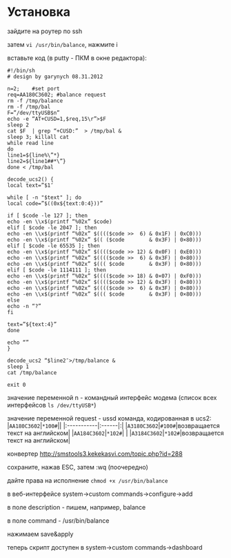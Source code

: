 # Установка #

зайдите на роутер по ssh

затем `vi /usr/bin/balance`, нажмите i

вставьте код (в putty - ПКМ в окне редактора):
```
#!/bin/sh
# design by garynych 08.31.2012

n=2;    #set port
req=AA180C3602; #balance request
rm -f /tmp/balance
rm -f /tmp/bal
F=”/dev/ttyUSB$n”
echo -e “AT+CUSD=1,$req,15\r”>$F
sleep 2
cat $F  | grep “+CUSD:”  > /tmp/bal &
sleep 3; killall cat
while read line
do
line1=${line%\”*}
line2=${line1##*\”}
done < /tmp/bal

decode_ucs2() {
local text=”$1″

while [ -n "$text" ]; do
local code=”$((0x${text:0:4}))”

if [ $code -le 127 ]; then
echo -en \\x$(printf “%02x” $code)
elif [ $code -le 2047 ]; then
echo -en \\x$(printf “%02x” $(((($code >>  6) & 0x1F) | 0xC0)))
echo -en \\x$(printf “%02x” $(( ($code        & 0x3F) | 0×80)))
elif [ $code -le 65535 ]; then
echo -en \\x$(printf “%02x” $(((($code >> 12) & 0x0F) | 0xE0)))
echo -en \\x$(printf “%02x” $(((($code >>  6) & 0x3F) | 0×80)))
echo -en \\x$(printf “%02x” $((( $code        & 0x3F) | 0×80)))
elif [ $code -le 1114111 ]; then
echo -en \\x$(printf “%02x” $(((($code >> 18) & 0×07) | 0xF0)))
echo -en \\x$(printf “%02x” $(((($code >> 12) & 0x3F) | 0×80)))
echo -en \\x$(printf “%02x” $(((($code >>  6) & 0x3F) | 0×80)))
echo -en \\x$(printf “%02x” $((( $code        & 0x3F) | 0×80)))
else
echo -n “?”
fi

text=”${text:4}”
done

echo “”
}

decode_ucs2 “$line2″>/tmp/balance &
sleep 1
cat /tmp/balance

exit 0
```

значение переменной n - командный интерфейс модема (список всех интерфейсов `ls /dev/ttyUSB*`)

значение переменной request - ussd команда, кодированная в ucs2:
|`AA180C3602`|`*100#`||
|:-----------|:------|:|
|`A3180C3602`|`#100#`|возвращается текст на английском|
|`AA184C3602`|`*102#`|  |
|`A3184C3602`|`*102#`|возвращается текст на английском|

конвертер http://smstools3.kekekasvi.com/topic.php?id=288

сохраните, нажав ESC, затем :wq (поочередно)

дайте права на исполнение `chmod +x /usr/bin/balance`

в веб-интерфейсе system->custom commands->configure->add

в поле description - пишем, например, balance

в поле command - /usr/bin/balance

нажимаем save&apply

теперь скрипт доступен в system->custom commands->dashboard